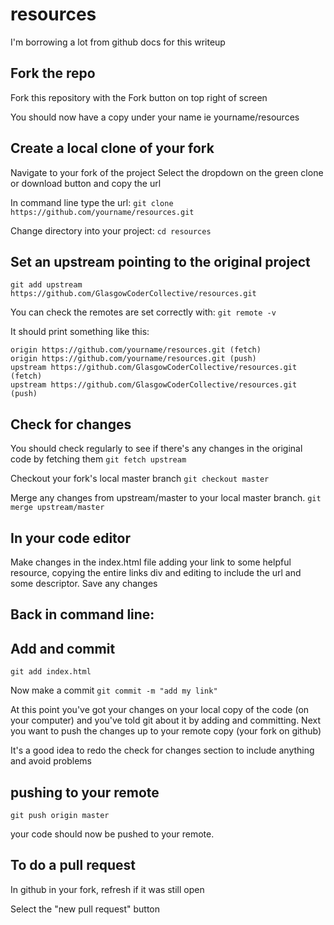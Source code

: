 # resources

I'm borrowing a lot from github docs for this writeup

## Fork the repo

Fork this repository with the Fork button on top right of screen

You should now have a copy under your name ie yourname/resources

## Create a local clone of your fork

Navigate to your fork of the project
Select the dropdown on the green clone or download button and copy the url

In command line type the url:
`git clone https://github.com/yourname/resources.git`

Change directory into your project:
`cd resources`

## Set an upstream pointing to the original project

`git add upstream https://github.com/GlasgowCoderCollective/resources.git`

You can check the remotes are set correctly with:
`git remote -v`

It should print something like this:

```output
origin https://github.com/yourname/resources.git (fetch)
origin https://github.com/yourname/resources.git (push)
upstream https://github.com/GlasgowCoderCollective/resources.git (fetch)
upstream https://github.com/GlasgowCoderCollective/resources.git (push)
```

## Check for changes

You should check regularly to see if there's any changes in the original code by fetching them
`git fetch upstream`

Checkout your fork's local master branch
`git checkout master`

Merge any changes from upstream/master to your local master branch.
`git merge upstream/master`

## In your code editor

Make changes in the index.html file adding your link to some helpful resource, copying the entire links div and editing to include the url and some descriptor.
Save any changes

## Back in command line:

## Add and commit

`git add index.html`

Now make a commit
`git commit -m "add my link"`

At this point you've got your changes on your local copy of the code (on your computer) and you've told git about it by adding and committing.
Next you want to push the changes up to your remote copy (your fork on github)

It's a good idea to redo the check for changes section to include anything and avoid problems

## pushing to your remote

`git push origin master`

your code should now be pushed to your remote.

## To do a pull request

In github in your fork, refresh if it was still open

Select the "new pull request" button